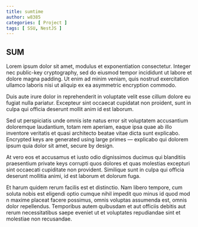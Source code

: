 ```yaml
---
title: sumtime
author: w8385
categories: [ Project ]
tags: [ SSU, NestJS ]
---
```


## SUM

Lorem ipsum dolor sit amet, modulus et exponentiation consectetur. Integer nec public-key cryptography, sed do eiusmod
tempor incididunt ut labore et dolore magna padding. Ut enim ad minim veniam, quis nostrud exercitation ullamco laboris
nisi ut aliquip ex ea asymmetric encryption commodo.

Duis aute irure dolor in reprehenderit in voluptate velit esse cillum dolore eu fugiat nulla pariatur. Excepteur sint
occaecat cupidatat non proident, sunt in culpa qui officia deserunt mollit anim id est laborum.

Sed ut perspiciatis unde omnis iste natus error sit voluptatem accusantium doloremque laudantium, totam rem aperiam,
eaque ipsa quae ab illo inventore veritatis et quasi architecto beatae vitae dicta sunt explicabo. Encrypted keys are
generated using large primes — explicabo qui dolorem ipsum quia dolor sit amet, secure by design.

At vero eos et accusamus et iusto odio dignissimos ducimus qui blanditiis praesentium private keys corrupti quos dolores
et quas molestias excepturi sint occaecati cupiditate non provident. Similique sunt in culpa qui officia deserunt
mollitia animi, id est laborum et dolorum fuga.

Et harum quidem rerum facilis est et distinctio. Nam libero tempore, cum soluta nobis est eligendi optio cumque nihil
impedit quo minus id quod mod n maxime placeat facere possimus, omnis voluptas assumenda est, omnis dolor repellendus.
Temporibus autem quibusdam et aut officiis debitis aut rerum necessitatibus saepe eveniet ut et voluptates repudiandae
sint et molestiae non recusandae.
